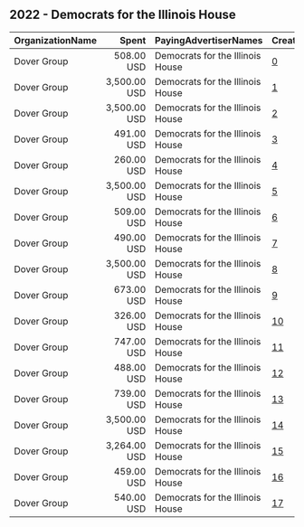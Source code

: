 ## 2022 - Democrats for the Illinois House 
|OrganizationName|Spent|PayingAdvertiserNames|CreativeUrls|Impressions|Genders|AgeBrackets|CountryCodes|BillingAddresses|CandidateBallotInformation|
|:---|---:|:---|:---|---:|:---|:---|:---|:---|:---|
|Dover Group|508.00 USD|Democrats for the Illinois House|[0](https://www.snap.com/political-ads/asset/edd9347d00829d1289f7bc9b034a00ab0f0fbf8436ebb198e7f928275109e6cf?mediaType=jpg)|97,022|FEMALE|18+|united states|US|Democrats for the Illinois House|
|Dover Group|3,500.00 USD|Democrats for the Illinois House|[1](https://www.snap.com/political-ads/asset/8ec2c0acddba26d9a6d99b4e31056f3baccd5e91ba7e2e47f7ff9cfd4e3f8c07?mediaType=JPG)|777,104|FEMALE|18+|united states|US|Democrats for the Illinois House|
|Dover Group|3,500.00 USD|Democrats for the Illinois House|[2](https://www.snap.com/political-ads/asset/7b5dc890d6a19ea28b15dc3ed7fbdf928940db1cb5b5862760d86a751013b382?mediaType=JPG)|215,795||18+|united states|US|Democrats for the Illinois House|
|Dover Group|491.00 USD|Democrats for the Illinois House|[3](https://www.snap.com/political-ads/asset/d7ca2a6f64b8d519cc3bbf082a8f6573d10ab1cebeb299b15e855ff3d6fbcd15?mediaType=jpg)|94,265|FEMALE|18+|united states|US|Democrats for the Illinois House|
|Dover Group|260.00 USD|Democrats for the Illinois House|[4](https://www.snap.com/political-ads/asset/2ea8c507eabcdd297107de97639422c52de17905e70b1bbcc9f26332053aecdd?mediaType=jpg)|16,785||18+|united states|US|Democrats for the Illinois House|
|Dover Group|3,500.00 USD|Democrats for the Illinois House|[5](https://www.snap.com/political-ads/asset/44e51a09848688f7b6b4d0c772900eaa22d2ee004db4307002f93bd6d77e3bd7?mediaType=JPG)|778,566|FEMALE|18+|united states|US|Democrats for the Illinois House|
|Dover Group|509.00 USD|Democrats for the Illinois House|[6](https://www.snap.com/political-ads/asset/429e75efa8c164b37b45c892feb5ba9db168cb47584e2208036c1eb2293eb011?mediaType=jpg)|129,112|FEMALE|18+|united states|US|Democrats for the Illinois House|
|Dover Group|490.00 USD|Democrats for the Illinois House|[7](https://www.snap.com/political-ads/asset/8deefa3b56211ce9d752ccfe5fdabd0f581cc1f8eb437a2876df109427574918?mediaType=jpg)|123,323|FEMALE|18+|united states|US|Democrats for the Illinois House|
|Dover Group|3,500.00 USD|Democrats for the Illinois House|[8](https://www.snap.com/political-ads/asset/f1bdef5fe098ab4dcec0c170a293535ad913ffc2aba0e2dfcdb1959c3bc73135?mediaType=JPG)|925,570|FEMALE|18+|united states|US|Democrats for the Illinois House|
|Dover Group|673.00 USD|Democrats for the Illinois House|[9](https://www.snap.com/political-ads/asset/1ca9fa13e157523b20a5abfcef6054ae48a47067171e0bf109b5a0e2271b42be?mediaType=jpg)|36,507|FEMALE|18+|united states|US|Democrats for the Illinois House|
|Dover Group|326.00 USD|Democrats for the Illinois House|[10](https://www.snap.com/political-ads/asset/171a26fece4a50875d29d033b1f1367814e1486c5e18761fa8394a7d2297779f?mediaType=jpg)|12,942|FEMALE|18+|united states|US|Democrats for the Illinois House|
|Dover Group|747.00 USD|Democrats for the Illinois House|[11](https://www.snap.com/political-ads/asset/66725a3a9ebc90d4f247623fdcfa132f98ad967db6202a86562bedbc2691e641?mediaType=jpg)|115,364|FEMALE|18+|united states|US|Democrats for the Illinois House|
|Dover Group|488.00 USD|Democrats for the Illinois House|[12](https://www.snap.com/political-ads/asset/488d45ce9c855abdfc4f1cacb2f525c2e92427910fa18f6e84f632cf45a74500?mediaType=jpg)|72,165|FEMALE|18+|united states|US|Democrats for the Illinois House|
|Dover Group|739.00 USD|Democrats for the Illinois House|[13](https://www.snap.com/political-ads/asset/b8dbd5e8776f99ad52e0fddaffc1f226f81b7c90a3746f7ba04f06e12e832c1d?mediaType=jpg)|44,829||18+|united states|US|Democrats for the Illinois House|
|Dover Group|3,500.00 USD|Democrats for the Illinois House|[14](https://www.snap.com/political-ads/asset/17d0948c4d125c40cc350f812bda113efa8f67bde03c57c1be17994041879fbc?mediaType=JPG)|171,408|FEMALE|18+|united states|US|Democrats for the Illinois House|
|Dover Group|3,264.00 USD|Democrats for the Illinois House|[15](https://www.snap.com/political-ads/asset/9b2b6113fd952cb89ea21efcf5e529956272028a26d95005f2d5ca0afcf5c8d2?mediaType=JPG)|719,821|FEMALE|18+|united states|US|Democrats for the Illinois House|
|Dover Group|459.00 USD|Democrats for the Illinois House|[16](https://www.snap.com/political-ads/asset/849c07fb9f09d309378f2f11c8fe260f77146dcd4bf088212bb1d22f771481f2?mediaType=jpg)|87,802|FEMALE|18+|united states|US|Democrats for the Illinois House|
|Dover Group|540.00 USD|Democrats for the Illinois House|[17](https://www.snap.com/political-ads/asset/03a3324e9e244c149505529af2fb31bd08093edbd9a4de84a751b1fb65cded42?mediaType=jpg)|102,616|FEMALE|18+|united states|US|Democrats for the Illinois House|
